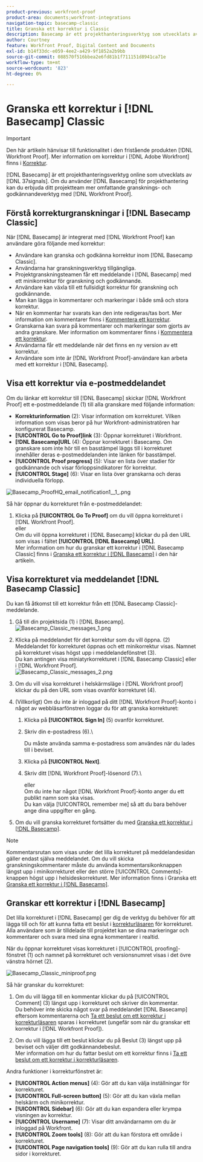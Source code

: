 ```yaml
---
product-previous: workfront-proof
product-area: documents;workfront-integrations
navigation-topic: basecamp-classic
title: Granska ett korrektur i Classic
description: Basecamp är ett projekthanteringsverktyg som utvecklats av 37 signaler. Om du använder Basecamp för projekthantering kan du erbjuda dina projektteam mer gransknings- och godkännandeverktyg med hjälp av  [!DNL Workfront Proof].
author: Courtney
feature: Workfront Proof, Digital Content and Documents
exl-id: b14f33dc-e059-4ee2-a429-9f1852a2b9bb
source-git-commit: 088570f516bbea2e6fd81b1f711151d8941ca71e
workflow-type: tm+mt
source-wordcount: '823'
ht-degree: 0%

---
```


# Granska ett korrektur i [!DNL Basecamp] Classic

>[!IMPORTANT]
>
>Den här artikeln hänvisar till funktionalitet i den fristående produkten [!DNL Workfront Proof]. Mer information om korrektur i [!DNL Adobe Workfront] finns i [Korrektur](../../../review-and-approve-work/proofing/proofing.md).

[!DNL Basecamp] är ett projekthanteringsverktyg online som utvecklats av [!DNL 37signals]. Om du använder [!DNL Basecamp] för projekthantering kan du erbjuda ditt projektteam mer omfattande gransknings- och godkännandeverktyg med [!DNL Workfront Proof].

## Förstå korrekturgranskningar i [!DNL Basecamp Classic]

När [!DNL Basecamp] är integrerat med [!DNL Workfront Proof] kan användare göra följande med korrektur:

* Användare kan granska och godkänna korrektur inom [!DNL Basecamp Classic].
* Användarna har granskningsverktyg tillgängliga.
* Projektgranskningsteamen får ett meddelande i [!DNL Basecamp] med ett minikorrektur för granskning och godkännande.
* Användare kan växla till ett fullsidigt korrektur för granskning och godkännande.
* Man kan lägga in kommentarer och markeringar i både små och stora korrektur.
* När en kommentar har svarats kan den inte redigeras/tas bort. Mer information om kommentarer finns i [Kommentera ett korrektur](../../../review-and-approve-work/proofing/reviewing-proofs-within-workfront/comment-on-a-proof/comment-on-proof.md).
* Granskarna kan svara på kommentarer och markeringar som gjorts av andra granskare. Mer information om kommentarer finns i [Kommentera ett korrektur](../../../review-and-approve-work/proofing/reviewing-proofs-within-workfront/comment-on-a-proof/comment-on-proof.md).
* Användarna får ett meddelande när det finns en ny version av ett korrektur.
* Användare som inte är [!DNL Workfront Proof]-användare kan arbeta med ett korrektur i [!DNL Basecamp].

## Visa ett korrektur via e-postmeddelandet

Om du länkar ett korrektur till [!DNL Basecamp] skickar [!DNL Workfront Proof] ett e-postmeddelande (1) till alla granskare med följande information:

* **Korrekturinformation** (2): Visar information om korrekturet. Vilken information som visas beror på hur Workfront-administratören har konfigurerat Basecamp.
* **[!UICONTROL Go to Proof]link** (3): Öppnar korrekturet i Workfront.
* **[!DNL Basecamp]URL** (4): Öppnar korrekturet i Basecamp. Om granskare som inte hör till en basstämpel läggs till i korrekturet innehåller deras e-postmeddelanden inte länken för basstämpel.
* **[!UICONTROL Proof progress]** (5): Visar en lista över stadier för godkännande och visar förloppsindikatorer för korrektur.
* **[!UICONTROL Stage]** (6): Visar en lista över granskarna och deras individuella förlopp.

![Basecamp_ProofHQ_email_notification1__1_.png](assets/basecamp-proofhq-email-notification1--1--350x202.png)

Så här öppnar du korrekturet från e-postmeddelandet:

1. Klicka på **[!UICONTROL Go To Proof]** om du vill öppna korrekturet i [!DNL Workfront Proof].\
   eller\
   Om du vill öppna korrekturet i [!DNL Basecamp] klickar du på den URL som visas i fältet **[!UICONTROL [!DNL Basecamp] URL]**.\
   Mer information om hur du granskar ett korrektur i [!DNL Basecamp Classic] finns i [Granska ett korrektur i  [!DNL Basecamp]](#reviewing-a-proof-in-basecamp) i den här artikeln.

## Visa korrekturet via meddelandet [!DNL Basecamp Classic]

Du kan få åtkomst till ett korrektur från ett [!DNL Basecamp Classic]-meddelande.

1. Gå till din projektsida (1) i [!DNL Basecamp].\
   ![Basecamp_Classic_messages_1.png](assets/basecamp-classic-messages-1-350x120.png)

1. Klicka på meddelandet för det korrektur som du vill öppna. (2)\
   Meddelandet för korrekturet öppnas och ett minikorrektur visas. Namnet på korrekturet visas högst upp i meddelandefönstret (3).\
   Du kan antingen visa miniatyrkorrekturet i [!DNL Basecamp Classic] eller i [!DNL Workfront Proof].\
   ![Basecamp_Classic_messages_2.png](assets/basecamp-classic-messages-2-350x501.png)

1. Om du vill visa korrekturet i helskärmsläge i [!DNL Workfront proof] klickar du på den URL som visas ovanför korrekturet (4).
1. (Villkorligt) Om du inte är inloggad på ditt [!DNL Workfront Proof]-konto i något av webbläsarfönstren loggar du för att granska korrekturet:

   1. Klicka på **[!UICONTROL Sign In]** (5) ovanför korrekturet.
   1. Skriv din e-postadress (6).\

      Du måste använda samma e-postadress som användes när du lades till i beviset.
   1. Klicka på **[!UICONTROL Next]**.
   1. Skriv ditt [!DNL Workfront Proof]-lösenord (7).\

      eller\
      Om du inte har något [!DNL Workfront Proof]-konto anger du ett publikt namn som ska visas.\
      Du kan välja [!UICONTROL remember me] så att du bara behöver ange dina uppgifter en gång.

1. Om du vill granska korrekturet fortsätter du med [Granska ett korrektur i [!DNL Basecamp]](#reviewing-a-proof-in-basecamp).

>[!NOTE]
>
> Kommentarsrutan som visas under det lilla korrekturet på meddelandesidan gäller endast själva meddelandet. Om du vill skicka granskningskommentarer måste du använda kommentarsikonknappen längst upp i minikorrekturet eller den större [!UICONTROL Comments]-knappen högst upp i helsideskorrekturet. Mer information finns i Granska ett [Granska ett korrektur i [!DNL Basecamp]](#reviewing-a-proof-in-basecamp).

## Granskar ett korrektur i [!DNL Basecamp]

Det lilla korrekturet i [!DNL Basecamp] ger dig de verktyg du behöver för att lägga till och för att kunna fatta ett beslut i [korrekturläsaren](../../../review-and-approve-work/proofing/reviewing-proofs-within-workfront/make-a-decision-on-a-proof/make-decisions-on-proof.md) för korrekturet. Alla användare som är tilldelade till projektet kan se dina markeringar och kommentarer och svara med sina egna kommentarer i realtid.

När du öppnar korrekturet visas korrekturet i [!UICONTROL proofing]-fönstret (1) och namnet på korrekturet och versionsnumret visas i det övre vänstra hörnet (2).

![Basecamp_Classic_miniproof.png](assets/basecamp-classic-miniproof-350x350.png)

Så här granskar du korrekturet:

1. Om du vill lägga till en kommentar klickar du på [!UICONTROL Comment] (3) längst upp i korrekturet och skriver din kommentar.\
   Du behöver inte skicka något svar på meddelandet [!DNL Basecamp] eftersom kommentarerna och [Ta ett beslut om ett korrektur i korrekturläsaren](../../../review-and-approve-work/proofing/reviewing-proofs-within-workfront/make-a-decision-on-a-proof/make-decisions-on-proof.md) sparas i korrekturet (ungefär som när du granskar ett korrektur i [!DNL Workfront Proof]).

1. Om du vill lägga till ett beslut klickar du på Beslut (3) längst upp på beviset och väljer ditt godkännandebeslut.\
   Mer information om hur du fattar beslut om ett korrektur finns i [Ta ett beslut om ett korrektur i korrekturläsaren](../../../review-and-approve-work/proofing/reviewing-proofs-within-workfront/make-a-decision-on-a-proof/make-decisions-on-proof.md#making-a-decision-on-a-proof).

Andra funktioner i korrekturfönstret är:

* **[!UICONTROL Action menus]** (4): Gör att du kan välja inställningar för korrekturet.
* **[!UICONTROL Full-screen button]** (5): Gör att du kan växla mellan helskärm och minikorrektur.
* **[!UICONTROL Sidebar]** (6): Gör att du kan expandera eller krympa visningen av korrektur.
* **[!UICONTROL Username]** (7): Visar ditt användarnamn om du är inloggad på Workfront.
* **[!UICONTROL Zoom tools]** (8): Gör att du kan förstora ett område i korrekturet.
* **[!UICONTROL Page navigation tools]** (9): Gör att du kan rulla till andra sidor i korrekturet.

<!--For more information on reviewing proofs, see [Legacy proofing viewer Overview](../../../workfront-proof/wp-work-proofsfiles/review-proofs-lpv/legacy-proofing-viewer.md).-->
